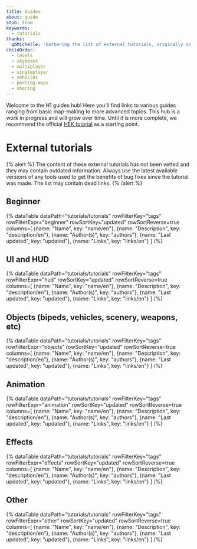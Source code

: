 ```yaml
---
title: Guides
about: guide
stub: true
keywords:
  - tutorials
thanks:
  gbMichelle: 'Gathering the list of external tutorials, originally on halocetutorials.tk'
childOrder:
  - levels
  - skyboxes
  - multiplayer
  - singleplayer
  - vehicles
  - porting-maps
  - sharing
---
```

Welcome to the H1 guides hub! Here you'll find links to various guides ranging from basic map-making to more advanced topics. This hub is a work in progress and will grow over time. Until it is more complete, we recommend the official [HEK tutorial][hek] as a starting point.

# External tutorials
{% alert %}
The content of these external tutorials has not been vetted and they may contain outdated information. Always use the latest available versions of any tools used to get the benefits of bug fixes since the tutorial was made. The list may contain dead links.
{% /alert %}

## Beginner
{% dataTable
  dataPath="tutorials/tutorials"
  rowFilterKey="tags"
  rowFilterExpr="beginner"
  rowSortKey="updated"
  rowSortReverse=true
  columns=[
    {name: "Name", key: "name/en"},
    {name: "Description", key: "description/en"},
    {name: "Author(s)", key: "authors"},
    {name: "Last updated", key: "updated"},
    {name: "Links", key: "links/en"}
  ]
/%}

## UI and HUD
{% dataTable
  dataPath="tutorials/tutorials"
  rowFilterKey="tags"
  rowFilterExpr="hud"
  rowSortKey="updated"
  rowSortReverse=true
  columns=[
    {name: "Name", key: "name/en"},
    {name: "Description", key: "description/en"},
    {name: "Author(s)", key: "authors"},
    {name: "Last updated", key: "updated"},
    {name: "Links", key: "links/en"}
  ]
/%}

## Objects (bipeds, vehicles, scenery, weapons, etc)
{% dataTable
  dataPath="tutorials/tutorials"
  rowFilterKey="tags"
  rowFilterExpr="objects"
  rowSortKey="updated"
  rowSortReverse=true
  columns=[
    {name: "Name", key: "name/en"},
    {name: "Description", key: "description/en"},
    {name: "Author(s)", key: "authors"},
    {name: "Last updated", key: "updated"},
    {name: "Links", key: "links/en"}
  ]
/%}

## Animation
{% dataTable
  dataPath="tutorials/tutorials"
  rowFilterKey="tags"
  rowFilterExpr="animation"
  rowSortKey="updated"
  rowSortReverse=true
  columns=[
    {name: "Name", key: "name/en"},
    {name: "Description", key: "description/en"},
    {name: "Author(s)", key: "authors"},
    {name: "Last updated", key: "updated"},
    {name: "Links", key: "links/en"}
  ]
/%}

## Effects
{% dataTable
  dataPath="tutorials/tutorials"
  rowFilterKey="tags"
  rowFilterExpr="effects"
  rowSortKey="updated"
  rowSortReverse=true
  columns=[
    {name: "Name", key: "name/en"},
    {name: "Description", key: "description/en"},
    {name: "Author(s)", key: "authors"},
    {name: "Last updated", key: "updated"},
    {name: "Links", key: "links/en"}
  ]
/%}

## Other
{% dataTable
  dataPath="tutorials/tutorials"
  rowFilterKey="tags"
  rowFilterExpr="other"
  rowSortKey="updated"
  rowSortReverse=true
  columns=[
    {name: "Name", key: "name/en"},
    {name: "Description", key: "description/en"},
    {name: "Author(s)", key: "authors"},
    {name: "Last updated", key: "updated"},
    {name: "Links", key: "links/en"}
  ]
/%}

[hek]: http://hce.halomaps.org/hek/
